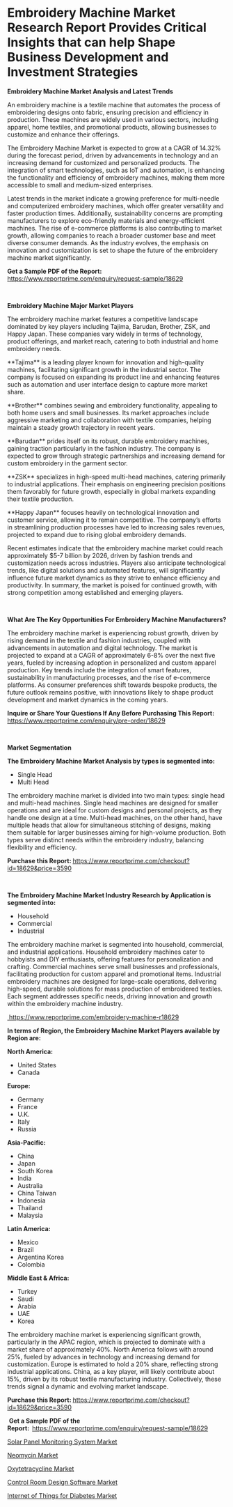 <p><h1>Embroidery Machine Market Research Report Provides Critical Insights that can help Shape Business Development and Investment Strategies</h1></p><p><strong>Embroidery Machine Market Analysis and Latest Trends</strong></p>
<p><p>An embroidery machine is a textile machine that automates the process of embroidering designs onto fabric, ensuring precision and efficiency in production. These machines are widely used in various sectors, including apparel, home textiles, and promotional products, allowing businesses to customize and enhance their offerings.</p><p>The Embroidery Machine Market is expected to grow at a CAGR of 14.32% during the forecast period, driven by advancements in technology and an increasing demand for customized and personalized products. The integration of smart technologies, such as IoT and automation, is enhancing the functionality and efficiency of embroidery machines, making them more accessible to small and medium-sized enterprises.</p><p>Latest trends in the market indicate a growing preference for multi-needle and computerized embroidery machines, which offer greater versatility and faster production times. Additionally, sustainability concerns are prompting manufacturers to explore eco-friendly materials and energy-efficient machines. The rise of e-commerce platforms is also contributing to market growth, allowing companies to reach a broader customer base and meet diverse consumer demands. As the industry evolves, the emphasis on innovation and customization is set to shape the future of the embroidery machine market significantly.</p></p>
<p><strong>Get a Sample PDF of the Report:&nbsp;</strong> <a href="https://www.reportprime.com/enquiry/request-sample/18629?utm_campaign=1144&utm_medium=2&utm_source=Github&utm_content=ia&utm_term=21112024&utm_id=embroidery-machine">https://www.reportprime.com/enquiry/request-sample/18629</a></p>
<p>&nbsp;</p>
<p><strong>Embroidery Machine Major Market Players</strong></p>
<p><p>The embroidery machine market features a competitive landscape dominated by key players including Tajima, Barudan, Brother, ZSK, and Happy Japan. These companies vary widely in terms of technology, product offerings, and market reach, catering to both industrial and home embroidery needs.</p><p>**Tajima** is a leading player known for innovation and high-quality machines, facilitating significant growth in the industrial sector. The company is focused on expanding its product line and enhancing features such as automation and user interface design to capture more market share.</p><p>**Brother** combines sewing and embroidery functionality, appealing to both home users and small businesses. Its market approaches include aggressive marketing and collaboration with textile companies, helping maintain a steady growth trajectory in recent years.</p><p>**Barudan** prides itself on its robust, durable embroidery machines, gaining traction particularly in the fashion industry. The company is expected to grow through strategic partnerships and increasing demand for custom embroidery in the garment sector.</p><p>**ZSK** specializes in high-speed multi-head machines, catering primarily to industrial applications. Their emphasis on engineering precision positions them favorably for future growth, especially in global markets expanding their textile production.</p><p>**Happy Japan** focuses heavily on technological innovation and customer service, allowing it to remain competitive. The company’s efforts in streamlining production processes have led to increasing sales revenues, projected to expand due to rising global embroidery demands.</p><p>Recent estimates indicate that the embroidery machine market could reach approximately $5-7 billion by 2026, driven by fashion trends and customization needs across industries. Players also anticipate technological trends, like digital solutions and automated features, will significantly influence future market dynamics as they strive to enhance efficiency and productivity. In summary, the market is poised for continued growth, with strong competition among established and emerging players.</p></p>
<p>&nbsp;</p>
<p><strong>What Are The Key Opportunities For Embroidery Machine Manufacturers?</strong></p>
<p><p>The embroidery machine market is experiencing robust growth, driven by rising demand in the textile and fashion industries, coupled with advancements in automation and digital technology. The market is projected to expand at a CAGR of approximately 6-8% over the next five years, fueled by increasing adoption in personalized and custom apparel production. Key trends include the integration of smart features, sustainability in manufacturing processes, and the rise of e-commerce platforms. As consumer preferences shift towards bespoke products, the future outlook remains positive, with innovations likely to shape product development and market dynamics in the coming years.</p></p>
<p><strong>Inquire or Share Your Questions If Any Before Purchasing This Report:</strong> <a href="https://www.reportprime.com/enquiry/pre-order/18629?utm_campaign=1144&utm_medium=2&utm_source=Github&utm_content=ia&utm_term=21112024&utm_id=embroidery-machine">https://www.reportprime.com/enquiry/pre-order/18629</a></p>
<p>&nbsp;</p>
<p><strong>Market Segmentation</strong></p>
<p><strong>The Embroidery Machine Market Analysis by types is segmented into:</strong></p>
<p><ul><li>Single Head</li><li>Multi Head</li></ul></p>
<p><p>The embroidery machine market is divided into two main types: single head and multi-head machines. Single head machines are designed for smaller operations and are ideal for custom designs and personal projects, as they handle one design at a time. Multi-head machines, on the other hand, have multiple heads that allow for simultaneous stitching of designs, making them suitable for larger businesses aiming for high-volume production. Both types serve distinct needs within the embroidery industry, balancing flexibility and efficiency.</p></p>
<p><strong>Purchase this Report:&nbsp;</strong><a href="https://www.reportprime.com/checkout?id=18629&price=3590&utm_campaign=1144&utm_medium=2&utm_source=Github&utm_content=ia&utm_term=21112024&utm_id=embroidery-machine">https://www.reportprime.com/checkout?id=18629&price=3590</a></p>
<p>&nbsp;</p>
<p><strong>The Embroidery Machine Market Industry Research by Application is segmented into:</strong></p>
<p><ul><li>Household</li><li>Commercial</li><li>Industrial</li></ul></p>
<p><p>The embroidery machine market is segmented into household, commercial, and industrial applications. Household embroidery machines cater to hobbyists and DIY enthusiasts, offering features for personalization and crafting. Commercial machines serve small businesses and professionals, facilitating production for custom apparel and promotional items. Industrial embroidery machines are designed for large-scale operations, delivering high-speed, durable solutions for mass production of embroidered textiles. Each segment addresses specific needs, driving innovation and growth within the embroidery machine industry.</p></p>
<p><a href="https://www.reportprime.com/embroidery-machine-r18629?utm_campaign=1144&utm_medium=2&utm_source=Github&utm_content=ia&utm_term=21112024&utm_id=embroidery-machine">&nbsp;https://www.reportprime.com/embroidery-machine-r18629</a></p>
<p><strong>In terms of Region, the Embroidery Machine Market Players available by Region are:</strong></p>
<p>
    <p> <strong> North America: </strong>
        <ul>
            <li>United States</li>
            <li>Canada</li>
        </ul>
        </p> 
    <p> <strong> Europe: </strong>
        <ul>
            <li>Germany</li>
            <li>France</li>
            <li>U.K.</li>
            <li>Italy</li>
            <li>Russia</li>
        </ul>
        </p> 
    <p> <strong> Asia-Pacific: </strong>
        <ul>
            <li>China</li>
            <li>Japan</li>
            <li>South Korea</li>
            <li>India</li>
            <li>Australia</li>
            <li>China Taiwan</li>
            <li>Indonesia</li>
            <li>Thailand</li>
            <li>Malaysia</li>
        </ul>
        </p> 
    <p> <strong> Latin America: </strong>
        <ul>
            <li>Mexico</li>
            <li>Brazil</li>
            <li>Argentina Korea</li>
            <li>Colombia</li>
        </ul>
        </p> 
    <p> <strong> Middle East & Africa: </strong>
        <ul>
            <li>Turkey</li>
            <li>Saudi</li>
            <li>Arabia</li>
            <li>UAE</li>
            <li>Korea</li>
        </ul>
    </p>
    </p>
<p><p>The embroidery machine market is experiencing significant growth, particularly in the APAC region, which is projected to dominate with a market share of approximately 40%. North America follows with around 25%, fueled by advances in technology and increasing demand for customization. Europe is estimated to hold a 20% share, reflecting strong industrial applications. China, as a key player, will likely contribute about 15%, driven by its robust textile manufacturing industry. Collectively, these trends signal a dynamic and evolving market landscape.</p></p>
<p><strong>Purchase this Report: </strong><a href="https://www.reportprime.com/checkout?id=18629&price=3590&utm_campaign=1144&utm_medium=2&utm_source=Github&utm_content=ia&utm_term=21112024&utm_id=embroidery-machine">https://www.reportprime.com/checkout?id=18629&price=3590</a></p>
<p>&nbsp;<strong>Get a Sample PDF of the Report:&nbsp;&nbsp;</strong><a href="https://www.reportprime.com/enquiry/request-sample/18629?utm_campaign=1144&utm_medium=2&utm_source=Github&utm_content=ia&utm_term=21112024&utm_id=embroidery-machine">https://www.reportprime.com/enquiry/request-sample/18629</a></p>
<p><strong></strong></p>
<p><p><a href="https://www.linkedin.com/pulse/future-outlook-solar-panel-monitoring-system-market-2024--eryvc?utm_campaign=1144&utm_medium=2&utm_source=Github&utm_content=ia&utm_term=21112024&utm_id=embroidery-machine">Solar Panel Monitoring System Market</a></p><p><a href="https://issuu.com/reportprime-2/docs/neomycin-market-size-2030.pptx_0fb5eda513159c?utm_campaign=1144&utm_medium=2&utm_source=Github&utm_content=ia&utm_term=21112024&utm_id=embroidery-machine">Neomycin Market</a></p><p><a href="https://issuu.com/reportprime-2/docs/oxytetracycline-market-size-2030.pp_b620620098d5b6?utm_campaign=1144&utm_medium=2&utm_source=Github&utm_content=ia&utm_term=21112024&utm_id=embroidery-machine">Oxytetracycline Market</a></p><p><a href="https://www.linkedin.com/pulse/north-americas-control-room-design-software-market-size-share-cdqic?utm_campaign=1144&utm_medium=2&utm_source=Github&utm_content=ia&utm_term=21112024&utm_id=embroidery-machine">Control Room Design Software Market</a></p><p><a href="https://www.linkedin.com/pulse/competitive-analysis-internet-things-diabetes-market-strengths-u2wgc?utm_campaign=1144&utm_medium=2&utm_source=Github&utm_content=ia&utm_term=21112024&utm_id=embroidery-machine">Internet of Things for Diabetes Market</a></p></p>